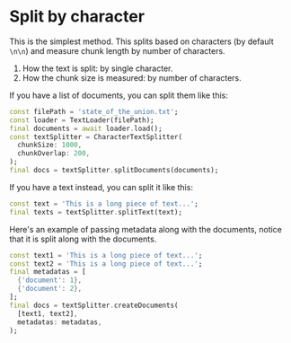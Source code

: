 # Split by character

This is the simplest method. This splits based on characters (by default `\n\n`) and measure chunk 
length by number of characters.

1. How the text is split: by single character.
2. How the chunk size is measured: by number of characters.

If you have a list of documents, you can split them like this:
```dart
const filePath = 'state_of_the_union.txt';
const loader = TextLoader(filePath);
final documents = await loader.load();
const textSplitter = CharacterTextSplitter(
  chunkSize: 1000,
  chunkOverlap: 200,
);
final docs = textSplitter.splitDocuments(documents);
```

If you have a text instead, you can split it like this:
```dart
const text = 'This is a long piece of text...';
final texts = textSplitter.splitText(text);
```

Here's an example of passing metadata along with the documents, notice that it is split along with 
the documents.

```dart
const text1 = 'This is a long piece of text...';
const text2 = 'This is a long piece of text...';
final metadatas = [
  {'document': 1},
  {'document': 2},
];
final docs = textSplitter.createDocuments(
  [text1, text2],
  metadatas: metadatas,
);
```
